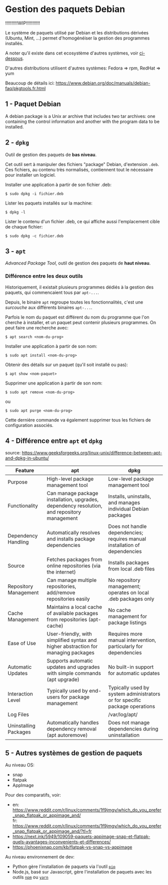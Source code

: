 # Gestion des paquets Debian

!!!!!!!!!!WIP!!!!!!!!!!!

Le système de paquets utilisé par Debian et les distributions dérivées (Ubuntu, Mint, ...) permet d'homogénéiser la gestion des programmes installés.

A noter qu'il existe dans cet ecosystème d'autres systèmes, voir [ci-dessous](#autres).

D'autres distributions utilisent d'autres systèmes: Fedora => rpm, RedHat => yum

Beaucoup de détails ici:
https://www.debian.org/doc/manuals/debian-faq/pkgtools.fr.html

## 1 - Paquet Debian

A debian package is a Unix ar archive that includes two tar archives: one containing the control information and another with the program data to be installed.

## 2 - `dpkg`

Outil de gestion des paquets de **bas niveau**.

Cet outil sert à manipuler des fichiers "package" Debian, d'extension `.deb`.
Ces fichiers, au contenu très normalisés, contiennent tout le nécessaire pour installer un logiciel.

Installer une application à partir de son fichier .deb: 
```
$ sudo dpkg -i fichier.deb
```

Lister les paquets installés sur la machine:
```
$ dpkg -l
```

Lister le contenu d'un fichier .deb, ce qui affiche aussi l'emplacement cible de chaque fichier: 
```
$ sudo dpkg -c fichier.deb
```


## 3 - `apt`

_Advanced Package Tool_, outil de gestion des paquets de **haut niveau**.



### Différence entre les deux outils

Historiquement, il existait plusieurs programmes dédiés à la gestion des paquets, qui commencaient tous par `apt-...`.

Depuis, le binaire `apt` regroupe toutes les fonctionnalités, c'est une _surcouche_ aux différents binaires `apt-...`.

Parfois le nom du paquet est différent du nom du programme que l'on cherche à installer, et un paquet peut contenir plusieurs programmes.
On peut faire une recherche avec:
```
$ apt search <nom-du-prog>
```

Installer une application à partir de son nom:
```
$ sudo apt install <nom-du-prog>
```

Obtenir des détails sur un paquet (qu'il soit installé ou pas):
```
$ apt show <nom-paquet>
```


Supprimer une application à partir de son nom:
```
$ sudo apt remove <nom-du-prog>
```
ou
```
$ sudo apt purge <nom-du-prog>
```

Cette dernière commande va également supprimer tous les fichiers de configuration associés.

## 4 - Différence entre `apt` et `dpkg`

source: https://www.geeksforgeeks.org/linux-unix/difference-between-apt-and-dpkg-in-ubuntu/

| Feature | apt | dpkg |
|-----|---|----|
| Purpose | High-level package management tool | Low-level package management tool |
| Functionality | Can manage package installation, upgrades, dependency resolution, and repository management | Installs, uninstalls, and manages individual Debian packages |
| Dependency Handling | Automatically resolves and installs package dependencies | Does not handle dependencies; requires manual installation of dependencies |
| Source | Fetches packages from online repositories (via the internet) | Installs packages from local .deb files |
| Repository Management | Can manage multiple repositories, add/remove repositories easily | No repository management; operates on local .deb packages only |
| Cache Management | Maintains a local cache of available packages from repositories (apt-cache) | No cache management for package listings |
| Ease of Use | User-friendly, with simplified syntax and higher abstraction for managing packages  | Requires more manual intervention, particularly for dependencies |
| Automatic Updates | Supports automatic updates and upgrades with simple commands (apt upgrade)  | No built-in support for automatic updates  |
| Interaction Level | Typically used by end-users for package management | Typically used by system administrators or for specific package operations  |
| Log Files | | /var/log/apt/ | /var/log/dpkg.log  |
| Uninstalling Packages | Automatically handles dependency removal (apt autoremove) | Does not manage dependencies during uninstallation |


## 5 - Autres systèmes de gestion de paquets
<a name="autres"></a>

Au niveau OS:
* snap
* flatpak
* AppImage

Pour des comparatifs, voir:
* en: https://www.reddit.com/r/linux/comments/1f9jmgv/which_do_you_prefer_snap_flatpak_or_appimage_and/  
fr: https://www.reddit.com/r/linux/comments/1f9jmgv/which_do_you_prefer_snap_flatpak_or_appimage_and/?tl=fr
* https://next.ink/5949/109059-paquets-appimage-snap-et-flatpak-quels-avantages-inconvenients-et-differences/
* https://phoenixnap.com/kb/flatpak-vs-snap-vs-appimage




Au niveau environnement de dev:
* Python gère l'installation de paquets via l'outil
[`pip`](https://fr.wikipedia.org/wiki/Pip_(gestionnaire_de_paquets))
* Node.js, basé sur Javascript, gère l'installation de paquets avec les outils
[`npm`](https://fr.wikipedia.org/wiki/Npm)
ou
[`yarn`](https://fr.wikipedia.org/wiki/Yarn)


